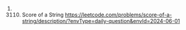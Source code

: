 1. 3110. Score of a String
https://leetcode.com/problems/score-of-a-string/description/?envType=daily-question&envId=2024-06-01